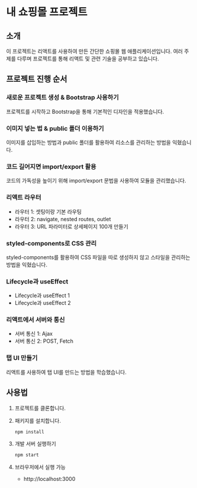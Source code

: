 # 내 쇼핑몰 프로젝트

## 소개
이 프로젝트는 리액트를 사용하여 만든 간단한 쇼핑몰 웹 애플리케이션입니다. 여러 주제를 다루며 프로젝트를 통해 리액트 및 관련 기술을 공부하고 있습니다.

## 프로젝트 진행 순서

### 새로운 프로젝트 생성 & Bootstrap 사용하기
프로젝트를 시작하고 Bootstrap을 통해 기본적인 디자인을 적용했습니다.

### 이미지 넣는 법 & public 폴더 이용하기
이미지를 삽입하는 방법과 public 폴더를 활용하여 리소스를 관리하는 방법을 익혔습니다.

### 코드 길어지면 import/export 활용
코드의 가독성을 높이기 위해 import/export 문법을 사용하여 모듈을 관리했습니다.


### 리액트 라우터
- 라우터 1: 셋팅이랑 기본 라우팅
- 라우터 2: navigate, nested routes, outlet
- 라우터 3: URL 파라미터로 상세페이지 100개 만들기

### styled-components로 CSS 관리
styled-components를 활용하여 CSS 파일을 따로 생성하지 않고 스타일을 관리하는 방법을 익혔습니다.

### Lifecycle과 useEffect
- Lifecycle과 useEffect 1
- Lifecycle과 useEffect 2

### 리액트에서 서버와 통신
- 서버 통신 1: Ajax
- 서버 통신 2: POST, Fetch

### 탭 UI 만들기
리액트를 사용하여 탭 UI를 만드는 방법을 학습했습니다.

## 사용법
1. 프로젝트를 클론합니다.

2. 패키지를 설치합니다.
   ```bash
   npm install
3. 개발 서버 실행하기
   ```bash
   npm start
4. 브라우저에서 실행 가능
   - http://localhost:3000
